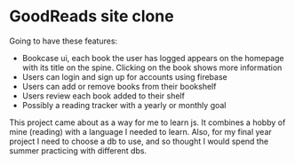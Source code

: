 # GoodReads site clone

Going to have these features:
- Bookcase ui, each book the user has logged appears on the homepage with its title on the spine. Clicking on the book shows more information
- Users can login and sign up for accounts using firebase
- Users can add or remove books from their bookshelf
- Users review each book added to their shelf
- Possibly a reading tracker with a yearly or monthly goal

This project came about as a way for me to learn js. It combines a hobby of mine (reading) with a language I needed to learn.
Also, for my final year project I need to choose a db to use, and so thought I would spend the summer practicing with different dbs.
